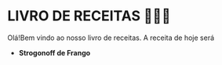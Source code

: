 # LIVRO DE RECEITAS :notebook_with_decorative_cover::man_cook:

Olá!Bem vindo ao nosso livro de receitas. A receita de hoje será

- **Strogonoff de Frango**

  



